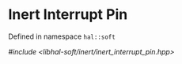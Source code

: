# Inert Interrupt Pin

Defined in namespace `hal::soft`

*#include <libhal-soft/inert/inert_interrupt_pin.hpp>*

```{doxygenclass} hal::soft::inert_interrupt_pin
```
